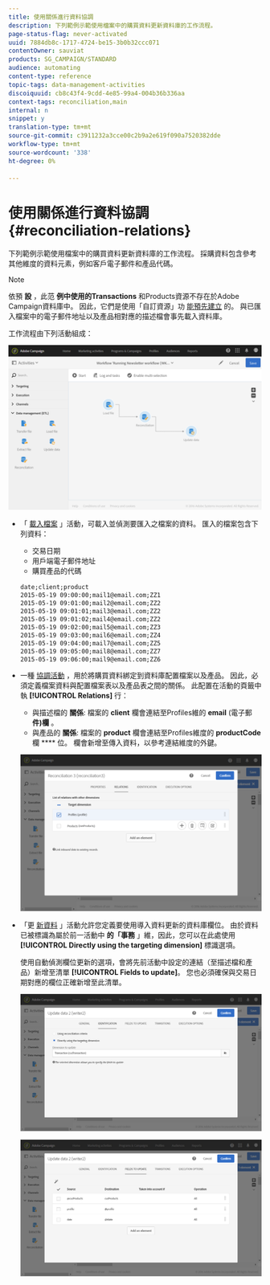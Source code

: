 ```yaml
---
title: 使用關係進行資料協調
description: 下列範例示範使用檔案中的購買資料更新資料庫的工作流程。
page-status-flag: never-activated
uuid: 7884db8c-1717-4724-be15-3b0b32ccc071
contentOwner: sauviat
products: SG_CAMPAIGN/STANDARD
audience: automating
content-type: reference
topic-tags: data-management-activities
discoiquuid: cb8c43f4-9cdd-4e85-99a4-004b36b336aa
context-tags: reconciliation,main
internal: n
snippet: y
translation-type: tm+mt
source-git-commit: c3911232a3cce00c2b9a2e619f090a7520382dde
workflow-type: tm+mt
source-wordcount: '338'
ht-degree: 0%

---
```



# 使用關係進行資料協調 {#reconciliation-relations}

下列範例示範使用檔案中的購買資料更新資料庫的工作流程。 採購資料包含參考其他維度的資料元素，例如客戶電子郵件和產品代碼。

>[!NOTE]
>
>依預 **設** ，此范 **例中使用的Transactions** 和Products資源不存在於Adobe Campaign資料庫中。 因此，它們是使用「自訂資源」功 [能預先建立](../../developing/using/data-model-concepts.md) 的。 與已匯入檔案中的電子郵件地址以及產品相對應的描述檔會事先載入資料庫。

工作流程由下列活動組成：

![](assets/reconciliation_example1.png)

* 「 [載入檔案](../../automating/using/load-file.md) 」活動，可載入並偵測要匯入之檔案的資料。 匯入的檔案包含下列資料：

   * 交易日期
   * 用戶端電子郵件地址
   * 購買產品的代碼

   ```
   date;client;product
   2015-05-19 09:00:00;mail1@email.com;ZZ1
   2015-05-19 09:01:00;mail2@email.com;ZZ2
   2015-05-19 09:01:01;mail3@email.com;ZZ2
   2015-05-19 09:01:02;mail4@email.com;ZZ2
   2015-05-19 09:02:00;mail5@email.com;ZZ3
   2015-05-19 09:03:00;mail6@email.com;ZZ4
   2015-05-19 09:04:00;mail7@email.com;ZZ5
   2015-05-19 09:05:00;mail8@email.com;ZZ7
   2015-05-19 09:06:00;mail9@email.com;ZZ6
   ```

* 一種 [協調活動](../../automating/using/reconciliation.md) ，用於將購買資料綁定到資料庫配置檔案以及產品。 因此，必須定義檔案資料與配置檔案表以及產品表之間的關係。 此配置在活動的頁籤中執 **[!UICONTROL Relations]** 行：

   * 與描述檔的 **關係**: 檔案的 **client** 欄會連結至Profiles維的 **email** (電子郵 **件)欄** 。
   * 與產品的 **關係**: 檔案的 **product** 欄會連結至Profiles維度的 **productCode** 欄 **** 位。
   欄會新增至傳入資料，以參考連結維度的外鍵。

   ![](assets/reconciliation_example3.png)

* 「更 [新資料](../../automating/using/update-data.md) 」活動允許您定義要使用導入資料更新的資料庫欄位。 由於資料已被標識為屬於前一活動中 **的「事務** 」維，因此，您可以在此處使用 **[!UICONTROL Directly using the targeting dimension]** 標識選項。

   使用自動偵測欄位更新的選項，會將先前活動中設定的連結（至描述檔和產品）新增至清單 **[!UICONTROL Fields to update]**。 您也必須確保與交易日期對應的欄位正確新增至此清單。

   ![](assets/reconciliation_example5.png)

   ![](assets/reconciliation_example4.png)
